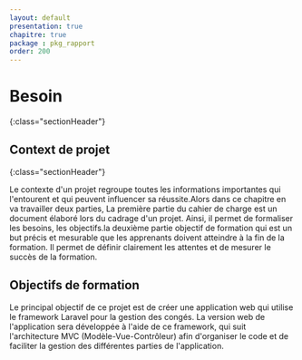 ```yaml
---
layout: default
presentation: true
chapitre: true
package : pkg_rapport
order: 200
---
```


# Besoin 
{:class="sectionHeader"}

<!-- note -->

## Context de projet
{:class="sectionHeader"}

<!-- note -->

Le contexte d'un projet regroupe toutes les informations importantes qui l'entourent et qui peuvent influencer sa réussite.Alors dans ce chapitre en va travailler deux parties,
La première partie du cahier de charge est un document élaboré lors du cadrage d'un projet. Ainsi, il permet de formaliser les besoins, les objectifs.la deuxième partie objectif de formation qui est un but précis et mesurable que les apprenants doivent atteindre à la fin de la formation. Il permet de définir clairement les attentes et de mesurer le succès de la formation.

<!-- new slide -->

## Objectifs de formation 

Le principal objectif de ce projet est de créer une application web qui utilise le framework Laravel pour la gestion des congés. La version web de l'application sera développée à l'aide de ce framework, qui suit l'architecture MVC (Modèle-Vue-Contrôleur) afin d'organiser le code et de faciliter la gestion des différentes parties de l'application.

<!-- new slide -->

